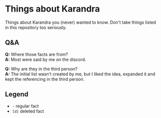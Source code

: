 # Things about Karandra
Things about Karandra you (never) wanted to know. Don't take things listed in this repository too seriously.

## Q&A
**Q:** Where those facts are from?  
**A:** Most were said by me on the discord.

**Q:** Why are they in the third person?  
**A:** The initial list wasn't created by me, but I liked the idea, expanded it and kept the referencing in the third person.

## Legend
 - `-` regular fact
 - `[d]` deleted fact

